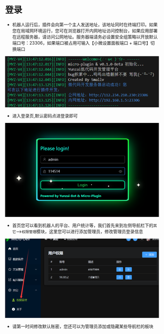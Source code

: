 # 登录

- 机器人运行后，插件会向第一个主人发送地址，该地址同时在终端打印。如果您在局域网环境运行，您可在浏览器打开内网地址访问控制台，如果应用部署在远程服务器，请访问公网地址。服务器端请务必设置安全组策略以开放默认端口号：23306，如果端口被占用可输入【小微设置面板端口 + 端口号】切换端口
  
![login](/docs/images/login/1.png)

- 进入登录页,默认密码点进登录即可
  
![login](/docs/images/login/2.png)

- 首页您可以看到机器人的平台、用户统计等，我们首先来到左侧导航栏下的```其它```-->```权限管理```模块，这里您可以进行添加管理员，修改管理员登录信息
  
![permissons](/docs/images/permissions/1.png)

- 请第一时间修改默认账密，您还可以为管理员添加或隐藏某些导航栏的板块
